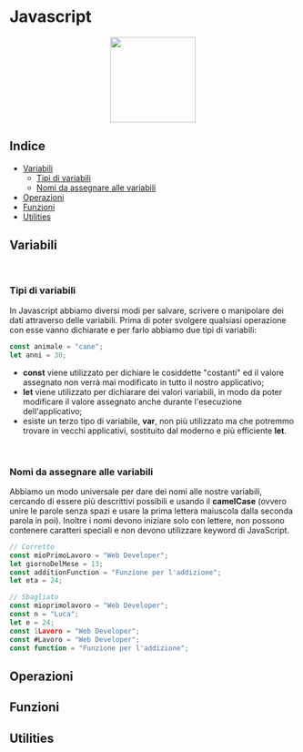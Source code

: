 # Javascript

<p align="center">
  <img src="https://upload.wikimedia.org/wikipedia/commons/7/73/Javascript-736400_960_720.png" height="150">
  <br/>
</p>

## Indice

* [Variabili](#variabili)
  * [Tipi di variabili](#tipi-di-variabili)
  * [Nomi da assegnare alle variabili](#nomi-da-assegnare-alle-variabili)
* [Operazioni](#Operazioni)
* [Funzioni](#Funzioni)
* [Utilities](#Utilities)


## Variabili

<br>

### Tipi di variabili

In Javascript abbiamo diversi modi per salvare, scrivere o manipolare dei dati attraverso delle variabili. Prima di poter svolgere qualsiasi operazione con esse vanno dichiarate e per farlo abbiamo due tipi di variabili:

```javascript
const animale = "cane";
let anni = 30;
```

* **const** viene utilizzato per dichiare le cosiddette "costanti" ed il valore assegnato non verrà mai modificato in tutto il nostro applicativo;
* **let** viene utilizzato per dichiarare dei valori variabili, in modo da poter modificare il valore assegnato anche durante l'esecuzione dell'applicativo;
* esiste un terzo tipo di variabile, **var**, non più utilizzato ma che potremmo trovare in vecchi applicativi, sostituito dal moderno e più efficiente **let**.

<br>

### Nomi da assegnare alle variabili

Abbiamo un modo universale per dare dei nomi alle nostre variabili, cercando di essere più descrittivi possibili e usando il **camelCase** (ovvero unire le parole senza spazi e usare la prima lettera maiuscola dalla seconda parola in poi). Inoltre i nomi devono iniziare solo con lettere, non possono contenere caratteri speciali e non devono utilizzare keyword di JavaScript.

```javascript
// Corretto
const mioPrimoLavoro = "Web Developer";
let giornoDelMese = 13;
const additionFunction = "Funzione per l'addizione";
let eta = 24;

// Sbagliato
const mioprimolavoro = "Web Developer";
const n = "Luca";
let e = 24;
const 1Lavoro = "Web Developer";
const #Lavoro = "Web Developer";
const function = "Funzione per l'addizione";
```




## Operazioni

## Funzioni

## Utilities